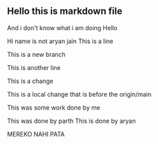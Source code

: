 ## Hello this is markdown file

And i don't know what i am doing
Hello

Hi name is not aryan jain
This is a line

This is a new branch

This is another line

This is a change

This is a local change that is before the origin/main

This was some work done by me

This was done by parth
This is done by aryan

MEREKO NAHI PATA
